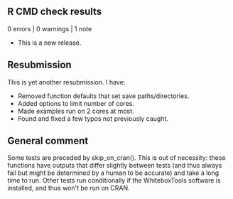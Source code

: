 ## R CMD check results

0 errors | 0 warnings | 1 note

* This is a new release.

## Resubmission

This is yet another resubmission. I have:
- Removed function defaults that set save paths/directories.
- Added options to limit number of cores.
- Made examples run on 2 cores at most.
- Found and fixed a few typos not previously caught.

## General comment

Some tests are preceded by skip_on_cran(). This is out of necessity: these functions have outputs that differ slightly between tests (and thus always fail but might be determined by a human to be accurate) and take a long time to run. Other tests run conditionally if the WhiteboxTools software is installed, and thus won't be run on CRAN. 

